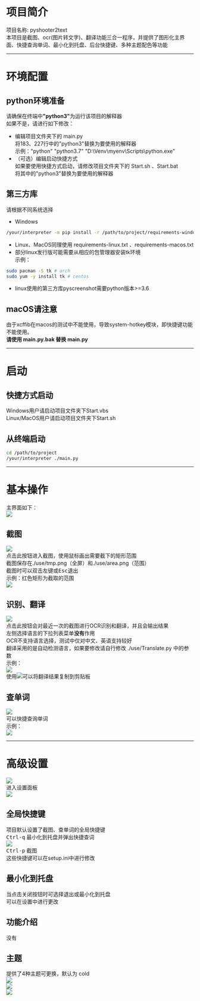 # 项目简介
项目名称: pyshooter2text  
本项目是截图、ocr(图片转文字)、翻译功能三合一程序，并提供了图形化主界面、快捷查询单词、最小化到托盘、后台快捷键、多种主题配色等功能  
___
# 环境配置
## python环境准备
请确保在终端中<b>"python3"</b>为运行该项目的解释器  
如果不是，请进行如下修改：  
- 编辑项目文件夹下的 main.py  
将183、227行中的"python3"替换为要使用的解释器  
示例："python" "python3.7" "D:\Venv\myenv\Scripts\python.exe"  
- （可选）编辑启动快捷方式  
如果要使用快捷方式启动，请修改项目文件夹下的 Start.sh 、Start.bat  
将其中的"python3"替换为要使用的解释器  
## 第三方库
请根据不同系统选择  
- Windows  
```sh
/your/interpreter -m pip install -r /path/to/project/requirements-windows.txt
```
- Linux、MacOS同理使用 requirements-linux.txt 、requirements-macos.txt  
- 部分linux发行版可能需要从相应的包管理器安装tk环境  
示例：  
```sh
sudo pacman -S tk # arch
sudo yum -y install tk # centos
```
- linux使用的第三方库pyscreenshot需要python版本>=3.6  
## macOS请注意
由于xcffib在macos的测试中不能使用，导致system-hotkey模块，即快捷键功能不能使用。  
__请使用 main.py.bak 替换 main.py__
___
# 启动
## 快捷方式启动
Windows用户请启动项目文件夹下Start.vbs  
Linux/MacOS用户请启动项目文件夹下Start.sh  
## 从终端启动
```sh
cd /path/to/project
/your/interpreter ./main.py
```
___
# 基本操作
主界面如下：  
![](_v_images/20200627133856366_9516.png)  
## 截图
![](_v_images/20200627133947753_29880.png)  
点击此按钮进入截图，使用鼠标画出需要截下的矩形范围  
截图保存在./use/tmp.png（全屏）和./use/area.png（范围）  
截图时可以双击左键或<kbd>Esc</kbd>退出  
示例：红色矩形为截取的范围  
![](_v_images/20200627140534752_1396.png)  
## 识别、翻译
![](_v_images/20200627134517732_29759.png)  
点击此按钮会对最近一次的截图进行OCR识别和翻译，并且会输出结果  
左侧选择语言的下拉列表菜单<b>没有</b>作用  
OCR不支持语言选择，测试中仅对中文、英语支持较好  
翻译采用的是自动检测语言，如果要修改请自行修改 ./use/Translate.py 中的参数  
示例：  
![](_v_images/20200627140735419_24754.png)  
使用![](_v_images/20200627142530199_31400.png)可以将翻译结果复制到剪贴板  
## 查单词
![](_v_images/20200627140819421_22567.png)  
可以快捷查询单词  
示例：  
![](_v_images/20200627140656280_27158.png)  
___
# 高级设置
![](_v_images/20200627141649065_2999.png)  
进入设置面板  
![](_v_images/20200628112132614_11176.png)  
## 全局快捷键
项目默认设置了截图、查单词的全局快捷键  
<kbd>Ctrl-q</kbd>    最小化到托盘并弹出快捷查词  
![](_v_images/20200627141349636_28339.png)  
<kbd>Ctrl-p</kbd>    截图  
这些快捷键可以在setup.ini中进行修改  
## 最小化到托盘
当点击关闭按钮时可选择退出或最小化到托盘  
可以在设置中进行更改  
## 功能介绍
没有  
## 主题
提供了4种主题可更换，默认为 cold  
![](_v_images/20200628212155558_25419.png)  
![](_v_images/20200628212213550_32381.png)  
![](_v_images/20200628212245395_682.png)  
